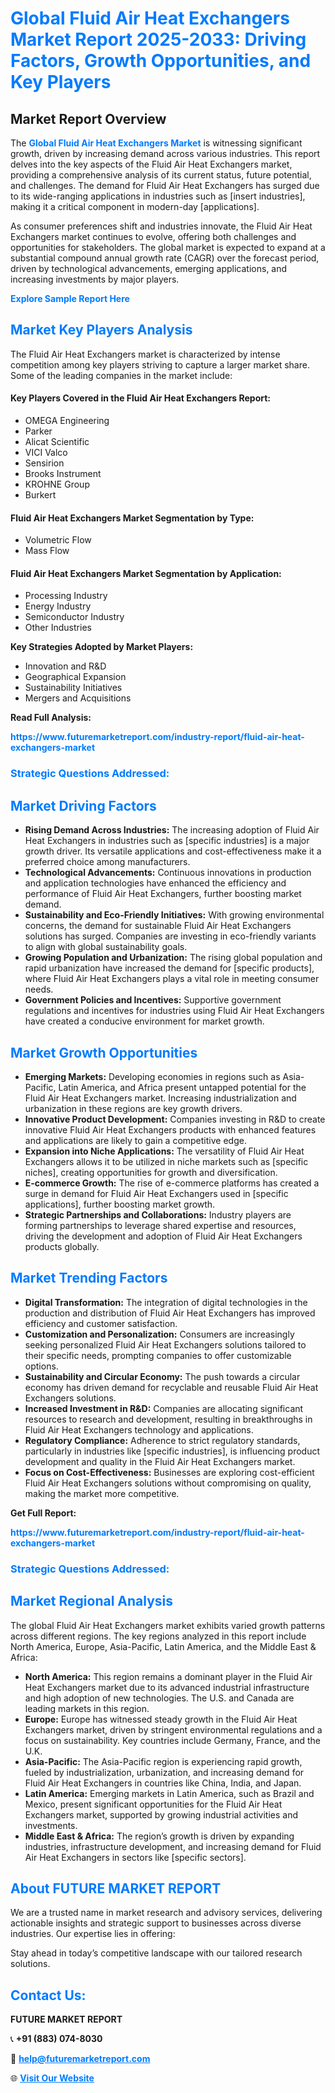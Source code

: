 <h1 style="color: #007BFF;">Global Fluid Air Heat Exchangers Market Report 2025-2033: Driving Factors, Growth Opportunities, and Key Players</h1>

<section id="overview">
<h2>Market Report Overview</h2>
<p>The <a href="https://www.futuremarketreport.com/industry-report/fluid-air-heat-exchangers-market" style="color: #007BFF; text-decoration: none;"><strong>Global Fluid Air Heat Exchangers Market</strong></a> is witnessing significant growth, driven by increasing demand across various industries. This report delves into the key aspects of the Fluid Air Heat Exchangers market, providing a comprehensive analysis of its current status, future potential, and challenges. The demand for Fluid Air Heat Exchangers has surged due to its wide-ranging applications in industries such as [insert industries], making it a critical component in modern-day [applications].</p>
<p>As consumer preferences shift and industries innovate, the Fluid Air Heat Exchangers market continues to evolve, offering both challenges and opportunities for stakeholders. The global market is expected to expand at a substantial compound annual growth rate (CAGR) over the forecast period, driven by technological advancements, emerging applications, and increasing investments by major players.</p>
</section>

<section id="overview">
<p><a href="https://www.futuremarketreport.com/request-sample/reportId=33523" style="color: #007BFF; text-decoration: none;"><strong>Explore Sample Report Here</strong></a></p>
</section>

<section id="key-players">
<h2 style="color: #007BFF;">Market Key Players Analysis</h2>
<p>The Fluid Air Heat Exchangers market is characterized by intense competition among key players striving to capture a larger market share. Some of the leading companies in the market include:</p>
<h4>Key Players Covered in the Fluid Air Heat Exchangers Report:</h4>
<ul><li>OMEGA Engineering</li><li>Parker</li><li>Alicat Scientific</li><li>VICI Valco</li><li>Sensirion</li><li>Brooks Instrument</li><li>KROHNE Group</li><li>Burkert</li></ul>
<h4>Fluid Air Heat Exchangers Market Segmentation by Type:</h4>
<ul><li>Volumetric Flow</li><li>Mass Flow</li></ul>

<h4>Fluid Air Heat Exchangers Market Segmentation by Application:</h4>
<ul><li>Processing Industry</li><li>Energy Industry</li><li>Semiconductor Industry</li><li>Other Industries</li></ul>
<p><strong>Key Strategies Adopted by Market Players:</strong></p>
<ul>
<li>Innovation and R&D</li>
<li>Geographical Expansion</li>
<li>Sustainability Initiatives</li>
<li>Mergers and Acquisitions</li>
</ul>
</section>

<section>
<p><strong>Read Full Analysis: </strong></p><a href="https://www.futuremarketreport.com/industry-report/fluid-air-heat-exchangers-market" style="color: #007BFF; text-decoration: none;"><strong>https://www.futuremarketreport.com/industry-report/fluid-air-heat-exchangers-market</strong></a>
<h3 style="color: #007BFF;">Strategic Questions Addressed:</h3>
</section>

<section id="driving-factors">
<h2 style="color: #007BFF;">Market Driving Factors</h2>
<ul>
<li><strong>Rising Demand Across Industries:</strong> The increasing adoption of Fluid Air Heat Exchangers in industries such as [specific industries] is a major growth driver. Its versatile applications and cost-effectiveness make it a preferred choice among manufacturers.</li>
<li><strong>Technological Advancements:</strong> Continuous innovations in production and application technologies have enhanced the efficiency and performance of Fluid Air Heat Exchangers, further boosting market demand.</li>
<li><strong>Sustainability and Eco-Friendly Initiatives:</strong> With growing environmental concerns, the demand for sustainable Fluid Air Heat Exchangers solutions has surged. Companies are investing in eco-friendly variants to align with global sustainability goals.</li>
<li><strong>Growing Population and Urbanization:</strong> The rising global population and rapid urbanization have increased the demand for [specific products], where Fluid Air Heat Exchangers plays a vital role in meeting consumer needs.</li>
<li><strong>Government Policies and Incentives:</strong> Supportive government regulations and incentives for industries using Fluid Air Heat Exchangers have created a conducive environment for market growth.</li>
</ul>
</section>

<section id="growth-opportunities">
<h2 style="color: #007BFF;">Market Growth Opportunities</h2>
<ul>
<li><strong>Emerging Markets:</strong> Developing economies in regions such as Asia-Pacific, Latin America, and Africa present untapped potential for the Fluid Air Heat Exchangers market. Increasing industrialization and urbanization in these regions are key growth drivers.</li>
<li><strong>Innovative Product Development:</strong> Companies investing in R&D to create innovative Fluid Air Heat Exchangers products with enhanced features and applications are likely to gain a competitive edge.</li>
<li><strong>Expansion into Niche Applications:</strong> The versatility of Fluid Air Heat Exchangers allows it to be utilized in niche markets such as [specific niches], creating opportunities for growth and diversification.</li>
<li><strong>E-commerce Growth:</strong> The rise of e-commerce platforms has created a surge in demand for Fluid Air Heat Exchangers used in [specific applications], further boosting market growth.</li>
<li><strong>Strategic Partnerships and Collaborations:</strong> Industry players are forming partnerships to leverage shared expertise and resources, driving the development and adoption of Fluid Air Heat Exchangers products globally.</li>
</ul>
</section>

<section id="trending-factors">
<h2 style="color: #007BFF;">Market Trending Factors</h2>
<ul>
<li><strong>Digital Transformation:</strong> The integration of digital technologies in the production and distribution of Fluid Air Heat Exchangers has improved efficiency and customer satisfaction.</li>
<li><strong>Customization and Personalization:</strong> Consumers are increasingly seeking personalized Fluid Air Heat Exchangers solutions tailored to their specific needs, prompting companies to offer customizable options.</li>
<li><strong>Sustainability and Circular Economy:</strong> The push towards a circular economy has driven demand for recyclable and reusable Fluid Air Heat Exchangers solutions.</li>
<li><strong>Increased Investment in R&D:</strong> Companies are allocating significant resources to research and development, resulting in breakthroughs in Fluid Air Heat Exchangers technology and applications.</li>
<li><strong>Regulatory Compliance:</strong> Adherence to strict regulatory standards, particularly in industries like [specific industries], is influencing product development and quality in the Fluid Air Heat Exchangers market.</li>
<li><strong>Focus on Cost-Effectiveness:</strong> Businesses are exploring cost-efficient Fluid Air Heat Exchangers solutions without compromising on quality, making the market more competitive.</li>
</ul>
</section>

<section>
<p><strong>Get Full Report: </strong></p><a href="https://www.futuremarketreport.com/industry-report/fluid-air-heat-exchangers-market" style="color: #007BFF; text-decoration: none;"><strong>https://www.futuremarketreport.com/industry-report/fluid-air-heat-exchangers-market</strong></a>
<h3 style="color: #007BFF;">Strategic Questions Addressed:</h3>
</section>


<section id="regional-analysis">
<h2 style="color: #007BFF;">Market Regional Analysis</h2>
<p>The global Fluid Air Heat Exchangers market exhibits varied growth patterns across different regions. The key regions analyzed in this report include North America, Europe, Asia-Pacific, Latin America, and the Middle East & Africa:</p>
<ul>
<li><strong>North America:</strong> This region remains a dominant player in the Fluid Air Heat Exchangers market due to its advanced industrial infrastructure and high adoption of new technologies. The U.S. and Canada are leading markets in this region.</li>
<li><strong>Europe:</strong> Europe has witnessed steady growth in the Fluid Air Heat Exchangers market, driven by stringent environmental regulations and a focus on sustainability. Key countries include Germany, France, and the U.K.</li>
<li><strong>Asia-Pacific:</strong> The Asia-Pacific region is experiencing rapid growth, fueled by industrialization, urbanization, and increasing demand for Fluid Air Heat Exchangers in countries like China, India, and Japan.</li>
<li><strong>Latin America:</strong> Emerging markets in Latin America, such as Brazil and Mexico, present significant opportunities for the Fluid Air Heat Exchangers market, supported by growing industrial activities and investments.</li>
<li><strong>Middle East & Africa:</strong> The region’s growth is driven by expanding industries, infrastructure development, and increasing demand for Fluid Air Heat Exchangers in sectors like [specific sectors].</li>
</ul>
</section>

<footer>
<h2 style="color: #007BFF;">About FUTURE MARKET REPORT</h2>
<p>We are a trusted name in market research and advisory services, delivering actionable insights and strategic support to businesses across diverse industries. Our expertise lies in offering:</p>

<p>Stay ahead in today’s competitive landscape with our tailored research solutions.</p>

<h2 style="color: #007BFF;">Contact Us:</h2>
<p><strong>FUTURE MARKET REPORT</strong></p>
<p>📞 <strong>+91 (883) 074-8030</strong></p>
<p>📧 <strong><a href="mailto:help@futuremarketreport.com" style="color: #007BFF;">help@futuremarketreport.com</a></strong></p>
<p>🌐 <strong><a href="https://www.futuremarketreport.com/" style="color: #007BFF;">Visit Our Website</a></strong></p>
</footer>
